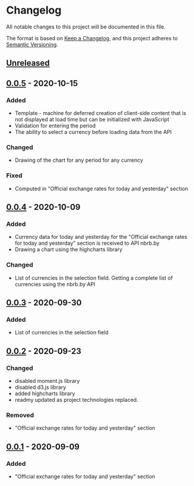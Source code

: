 # Changelog
All notable changes to this project will be documented in this file.

The format is based on [Keep a Changelog](https://keepachangelog.com/en/1.0.0/),
and this project adheres to [Semantic Versioning](https://semver.org/spec/v2.0.0.html).

## [Unreleased]

## [0.0.5] - 2020-10-15
### Added
- Template - machine for deferred creation of client-side content that is not displayed at load time but can be initialized with JavaScript
- Validation for entering the period
- The ability to select a currency before loading data from the API

### Changed
- Drawing of the chart for any period for any currency

### Fixed
- Computed in "Official exchange rates for today and yesterday" section

## [0.0.4] - 2020-10-09
### Added
- Currency data for today and yesterday for the "Official exchange rates for today and yesterday" section is received to API nbrb.by
- Drawing a chart using the highcharts library

### Changed
- List of currencies in the selection field. Getting a complete list of currencies using the nbrb.by API

## [0.0.3] - 2020-09-30
### Added
- List of currencies in the selection field

## [0.0.2] - 2020-09-23
### Changed
- disabled moment.js library
- disabled d3.js library
- added highcharts library
- readmy updated as project technologies replaced.

### Removed
- "Official exchange rates for today and yesterday" section

## [0.0.1] - 2020-09-09
### Added
- "Official exchange rates for today and yesterday" section



[Unreleased]: https://github.com/KathrinShpigel/CurrencyInformant/commits/master
[0.0.5]: https://github.com/KathrinShpigel/CurrencyInformant/commits/master
[0.0.4]: https://github.com/KathrinShpigel/CurrencyInformant/commit/87e4b4348cfa7d9d47bb2f3fd7f4dc4809e72b82
[0.0.3]: https://github.com/KathrinShpigel/CurrencyInformant/commit/ddb149ca9325d3b93c39765e7d1b9c7cffae5fec
[0.0.2]: https://github.com/KathrinShpigel/CurrencyInformant/commit/bb5173c5e81f32b21a6c61c7963626240f1930aa
[0.0.1]: https://github.com/KathrinShpigel/CurrencyInformant/commit/c638a11efd07f6c399d50e312e87fdcc8d5677